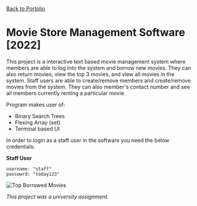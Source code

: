 [Back to Portolio](https://github.com/Fooxless/Portfolio-Connor-Gryphon)
# Movie Store Management Software [2022]
This project is a interactive text based movie management system where members are able to log into the system and borrow new movies. They can also return movies, view the top 3 movies, and view all movies in the system. Staff users are able to create/remove members and create/remove movies from the system. They can also member's contact number and see all members currently renting a particular movie.

Program makes user of:
- Binary Search Trees 
- Flexing Array (set)
- Terminal based UI


In order to login as a staff user in the software you need the below credentials:

**Staff User**
```
username: "staff"
passowrd: "today123"
```
![Top Borrowed Movies](https://user-images.githubusercontent.com/102510556/209735751-8cb1804f-4c21-4be4-91a3-27f89defd5b8.PNG)

*This project was a university assignment.*

